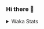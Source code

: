 ### Hi there 👋

<!--
**Kanin/Kanin** is a ✨ _special_ ✨ repository because its `README.md` (this file) appears on your GitHub profile.

Here are some ideas to get you started:

- 🔭 I’m currently working on ...
- 🌱 I’m currently learning ...
- 👯 I’m looking to collaborate on ...
- 🤔 I’m looking for help with ...
- 💬 Ask me about ...
- 📫 How to reach me: ...
- 😄 Pronouns: ...
- ⚡ Fun fact: ...
-->

<details>
 <summary>Waka Stats</summary>

<!--START_SECTION:waka-->
![Profile Views](http://img.shields.io/badge/Profile%20Views-67-blue)

![Lines of code](https://img.shields.io/badge/From%20Hello%20World%20I%27ve%20Written-763835%20lines%20of%20code-blue)

**🐱 My Github Data** 

> 🏆 271 Contributions in the Year 2020
 > 
> 📦 2.7 kB Used in Github's Storage 
 > 
> 🚫 Not Opted to Hire
 > 
> 📜 18 Public Repositories
 > 
> 🔑 8 Private Repositories 

**I'm an Early 🐤** 

```text
🌞 Morning    90 commits     ███████░░░░░░░░░░░░░░░░░░   31.36% 
🌆 Daytime    104 commits    █████████░░░░░░░░░░░░░░░░   36.24% 
🌃 Evening    63 commits     █████░░░░░░░░░░░░░░░░░░░░   21.95% 
🌙 Night      30 commits     ██░░░░░░░░░░░░░░░░░░░░░░░   10.45%

```
📅 **I'm Most Productive on Monday** 

```text
Monday       70 commits     ██████░░░░░░░░░░░░░░░░░░░   24.39% 
Tuesday      36 commits     ███░░░░░░░░░░░░░░░░░░░░░░   12.54% 
Wednesday    16 commits     █░░░░░░░░░░░░░░░░░░░░░░░░   5.57% 
Thursday     29 commits     ██░░░░░░░░░░░░░░░░░░░░░░░   10.1% 
Friday       30 commits     ██░░░░░░░░░░░░░░░░░░░░░░░   10.45% 
Saturday     38 commits     ███░░░░░░░░░░░░░░░░░░░░░░   13.24% 
Sunday       68 commits     ██████░░░░░░░░░░░░░░░░░░░   23.69%

```


📊 **This Week I Spent My Time On** 

```text
⌚︎ Time Zone: America/New_York

💬 Programming Languages: 
SCSS                     7 hrs 6 mins        ███████████████████░░░░░░   78.99% 
Python                   1 hr 32 mins        ████░░░░░░░░░░░░░░░░░░░░░   17.21% 
virtualenv               7 mins              ░░░░░░░░░░░░░░░░░░░░░░░░░   1.33% 
YAML                     6 mins              ░░░░░░░░░░░░░░░░░░░░░░░░░   1.27% 
Bash                     4 mins              ░░░░░░░░░░░░░░░░░░░░░░░░░   0.79%

🔥 Editors: 
IntelliJ                 7 hrs 11 mins       ████████████████████░░░░░   79.87% 
PyCharm                  1 hr 48 mins        █████░░░░░░░░░░░░░░░░░░░░   20.13%

🐱‍💻 Projects: 
Kanin                    6 hrs 47 mins       ██████████████████░░░░░░░   75.47% 
Naila.py                 1 hr 35 mins        ████░░░░░░░░░░░░░░░░░░░░░   17.66% 
MyDiscordTheme           18 mins             █░░░░░░░░░░░░░░░░░░░░░░░░   3.5% 
Naila.bot                9 mins              ░░░░░░░░░░░░░░░░░░░░░░░░░   1.82% 
LightEditProject         4 mins              ░░░░░░░░░░░░░░░░░░░░░░░░░   0.79%

💻 Operating System: 
Linux                    8 hrs 59 mins       █████████████████████████   100.0%

```

**I Mostly Code in Python** 

```text
Python                   17 repos            █████████████████░░░░░░░░   70.83% 
JavaScript               4 repos             ████░░░░░░░░░░░░░░░░░░░░░   16.67% 
Kotlin                   1 repos             █░░░░░░░░░░░░░░░░░░░░░░░░   4.17% 
HTML                     1 repos             █░░░░░░░░░░░░░░░░░░░░░░░░   4.17% 
Java                     1 repos             █░░░░░░░░░░░░░░░░░░░░░░░░   4.17%

```


**Timeline**

![Chart not found](https://github.com/Kanin/Kanin/blob/master/charts/bar_graph.png) 


<!--END_SECTION:waka-->
</details>
